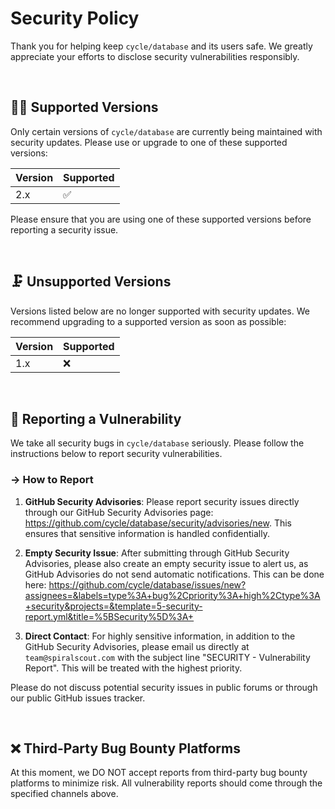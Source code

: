 # Security Policy

Thank you for helping keep `cycle/database` and its users safe. We greatly appreciate your efforts to disclose security vulnerabilities responsibly.

<br>

## 🙋‍♂️ Supported Versions

Only certain versions of `cycle/database` are currently being maintained with security updates. Please use or upgrade to one of these supported versions:

| Version | Supported          |
|---------|--------------------|
| 2.x     | :white_check_mark: |

Please ensure that you are using one of these supported versions before reporting a security issue.

<br>

## 🗜️ Unsupported Versions

Versions listed below are no longer supported with security updates. We recommend upgrading to a supported version as soon as possible:

| Version | Supported |
|---------|-----------|
| 1.x     | :x:       |

<br>

## 🚨 Reporting a Vulnerability

We take all security bugs in `cycle/database` seriously. Please follow the instructions below to report security vulnerabilities.

### → How to Report

1. **GitHub Security Advisories**: Please report security issues directly through our GitHub Security Advisories page: https://github.com/cycle/database/security/advisories/new. This ensures that sensitive information is handled confidentially.

2. **Empty Security Issue**: After submitting through GitHub Security Advisories, please also create an empty security issue to alert us, as GitHub Advisories do not send automatic notifications. This can be done here: https://github.com/cycle/database/issues/new?assignees=&labels=type%3A+bug%2Cpriority%3A+high%2Ctype%3A+security&projects=&template=5-security-report.yml&title=%5BSecurity%5D%3A+

3. **Direct Contact**: For highly sensitive information, in addition to the GitHub Security Advisories, please email us directly at `team@spiralscout.com` with the subject line "SECURITY - Vulnerability Report". This will be treated with the highest priority.

Please do not discuss potential security issues in public forums or through our public GitHub issues tracker.

<br>

## ❌ Third-Party Bug Bounty Platforms

At this moment, we DO NOT accept reports from third-party bug bounty platforms to minimize risk. All vulnerability reports should come through the specified channels above.

<br>
